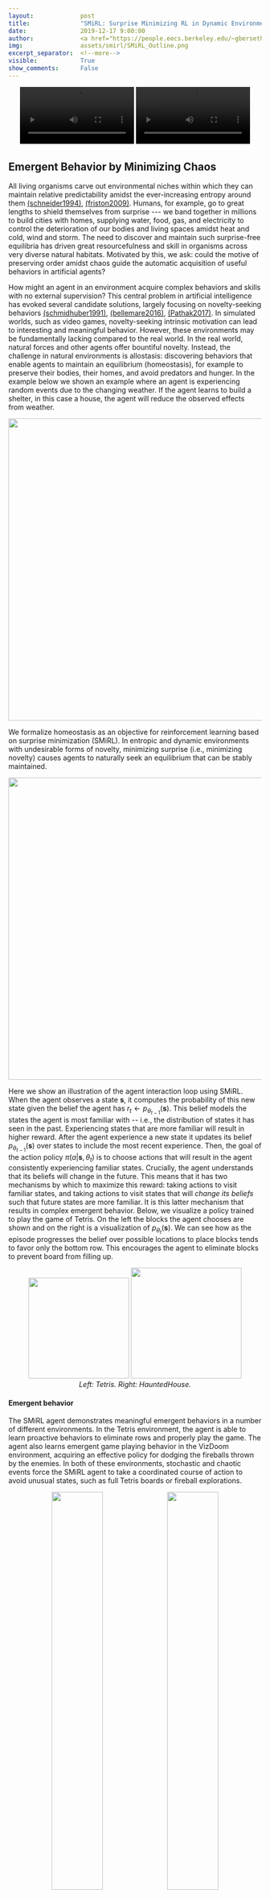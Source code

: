 ```yaml
---
layout:             post
title:              "SMiRL: Surprise Minimizing RL in Dynamic Environments"
date:               2019-12-17 9:00:00
author:             <a href="https://people.eecs.berkeley.edu/~gberseth/">Glen Berseth</a>
img:                assets/smirl/SMiRL_Outline.png
excerpt_separator:  <!--more-->
visible:            True
show_comments:      False
---
```


<meta name="twitter:title" content="SMiRL: Surprise Minimizing RL in Dynamic Environments">
<meta name="twitter:card" content="summary_image">
<meta name="twitter:image" content="https://bair.berkeley.edu/static/blog/smirl/SMiRL_Outline.png">


<p style="text-align:center;">
<video width="45%" controls autoplay>
<source src="https://bair.berkeley.edu/static/blog/smirl/treadmill_surpise_ICM_v3_rewardViz.mp4" type="video/mp4"> Your browser does not support the video tag.
</video>
<video width="45%" controls autoplay>
<source src="https://bair.berkeley.edu/static/blog/smirl/pedistal_surpise_v3_rewardViz.mp4" type="video/mp4"> Your browser does not support the video tag.
</video>
<!--
<img width="24%" src="https://bair.berkeley.edu/static/blog/smirl/minigrid-maze-random-count.gif">
-->
</p>

## Emergent Behavior by Minimizing Chaos

All living organisms carve out environmental niches within which they can
maintain relative predictability amidst the ever-increasing entropy around them
[(schneider1994)](http://www.ler.esalq.usp.br/aulas/lce1302/life_as_a_manifestation.pdf),
[(friston2009)](https://www.fil.ion.ucl.ac.uk/~karl/The%20free-energy%20principle%20-%20a%20rough%20guide%20to%20the%20brain.pdf).
Humans, for example, go to great lengths to shield themselves from surprise ---
we band together in millions to build cities with homes, supplying water, food,
gas, and electricity to control the deterioration of our bodies and living
spaces amidst heat and cold, wind and storm. The need to discover and maintain
such surprise-free equilibria has driven great resourcefulness and skill in
organisms across very diverse natural habitats. Motivated by this, we ask:
could the motive of preserving order amidst chaos guide the automatic
acquisition of useful behaviors in artificial agents?

<!--more-->


How might an agent in an environment acquire complex behaviors and skills with
no external supervision? This central problem in artificial intelligence has
evoked several candidate solutions, largely focusing on novelty-seeking
behaviors
[(schmidhuber1991)](http://people.idsia.ch/~juergen/curioussingapore/curioussingapore.html),
[(bellemare2016)](https://arxiv.org/abs/1606.01868),
[(Pathak2017)](https://pathak22.github.io/noreward-rl/). In simulated worlds,
such as video games, novelty-seeking intrinsic motivation can lead to
interesting and meaningful behavior. However, these environments may be
fundamentally lacking compared to the real world. In the real world, natural
forces and other agents offer bountiful novelty. Instead, the challenge in
natural environments is allostasis: discovering behaviors that enable agents to
maintain an equilibrium (homeostasis), for example to preserve their bodies,
their homes, and avoid predators and hunger. In the example below we shown an
example where an agent is experiencing random events due to the changing
weather. If the agent learns to build a shelter, in this case a house, the
agent will reduce the observed effects from weather.

<p style="text-align:center;">
<img src="https://bair.berkeley.edu/static/blog/smirl/robotsurprise_stacked.png" width="600">
<br />
</p>

We formalize homeostasis as an objective for reinforcement learning based on
surprise minimization (SMiRL). In entropic and dynamic environments with
undesirable forms of novelty, minimizing surprise (i.e., minimizing novelty)
causes agents to naturally seek an equilibrium that can be stably maintained.

<p style="text-align:center;">
<img width="600" src="https://bair.berkeley.edu/static/blog/smirl/SMiRL_Outline.png">
<br />
</p>

Here we show an illustration of the agent interaction loop using SMiRL. When
the agent observes a state $\mathbf{s}$, it computes the probability of this new state
given the belief the agent has $r_{t} \leftarrow p_{\theta_{t-1}}(\textbf{s})$.
This belief models the states the agent is most familiar with -- i.e., the
distribution of states it has seen in the past. Experiencing states that are
more familiar will result in higher reward. After the agent experience a new
state it updates its belief $p_{\theta_{t-1}}(\textbf{s})$ over states to
include the most recent experience. Then, the goal of the action policy
$\pi(a|\textbf{s}, \theta_{t})$ is to choose actions that will result in the
agent consistently experiencing familiar states. Crucially, the agent
understands that its beliefs will change in the future. This means that it has
two mechanisms by which to maximize this reward: taking actions to visit
familiar states, and taking actions to visit states that will *change its
beliefs* such that future states are more familiar. It is this latter mechanism
that results in complex emergent behavior. Below, we visualize a policy trained
to play the game of Tetris. On the left the blocks the agent chooses are shown
and on the right is a visualization of $p_{\theta_{t}}(\textbf{s})$. We can see
how as the episode progresses the belief over possible locations to place
blocks tends to favor only the bottom row. This encourages the agent to
eliminate blocks to prevent board from filling up.


<!--
<div class="t">
    <table align="center">
        <tr>
    <td align="center">
        <img width="200" src="https://bair.berkeley.edu/static/blog/smirl/tetris_ps.gif">
        </td>
    <td>
    <img width="320" src="https://bair.berkeley.edu/static/blog/smirl/minigrid-maze-random-count.gif">
           </td>
	</tr>
        <tr align=center>
        <td>
            Tetris
            </td>
        <td>
            HauntedHouse
            </td>
        </tr>
</table>
</div>
-->

<p style="text-align:center;">
<img height="200" src="https://bair.berkeley.edu/static/blog/smirl/tetris_ps.gif">
<img height="220" src="https://bair.berkeley.edu/static/blog/smirl/minigrid-maze-random-count.gif">
<br />
<i>
Left: Tetris. Right: HauntedHouse.
</i>
</p>





#### Emergent behavior

The SMiRL agent demonstrates meaningful emergent behaviors in a number of
different environments. In the Tetris environment, the agent is able to learn
proactive behaviors to eliminate rows and properly play the game. The agent
also learns emergent game playing behavior in the VizDoom environment,
acquiring an effective policy for dodging the fireballs thrown by the enemies.
In both of these environments, stochastic and chaotic events force the SMiRL
agent to take a coordinated course of action to avoid unusual states, such as
full Tetris boards or fireball explorations.



<!--
| Doom Hold The Line                                           | Doom Defend The Line                                         |                         HauntedHouse                         |
| ------------------------------------------------------------ | ------------------------------------------------------------ | :----------------------------------------------------------: |
| <img width="100%" src="https://bair.berkeley.edu/static/blog/smirl/Doom_trained_enough_result.gif"> | <img width="100%" src="https://bair.berkeley.edu/static/blog/smirl/vizdoom_dtl.gif"> | <img width="70%" src="https://bair.berkeley.edu/static/blog/smirl/minigrid-maze-random-count.gif"> |

<div class="t">
    <table align="center">
        <tr>
    <td>
    <img width="100%" src="https://bair.berkeley.edu/static/blog/smirl/Doom_trained_enough_result.gif">
        </td>
    <td>
    <img width="100%" src="https://bair.berkeley.edu/static/blog/smirl/vizdoom_dtl.gif">
           </td>
	</tr>
        <tr align=center>
        <td>
            Doom Hold The Line
            </td>
        <td>
            Doom Defend The Line
            </td>
        </tr>
</table>
</div>
-->

<p style="text-align:center;">
<img width="45%" src="https://bair.berkeley.edu/static/blog/smirl/Doom_trained_enough_result.gif">
<img width="45%" src="https://bair.berkeley.edu/static/blog/smirl/vizdoom_dtl.gif">
<br />
<i>
Left: Doom Hold The Line. Right: Doom Defend The Line.
</i>
</p>




##### Biped

In the Cliff environment, the agent learns a policy that greatly reduces the
probability of falling off of the cliff by bracing against the ground and
stabilize itself at the edge, as shown in the figure below. In the *Treadmill*
environment, SMiRL learns a more complex locomotion behavior, jumping forward
to increase the time it stays on the treadmill, as shown in figure below.


<!--
<div class="t">
    <table align="center">
        <tr>
    <td>
        <video width="320" height="240" autoplay>   <source src="https://bair.berkeley.edu/static/blog/smirl/cliff_surpise_VAE_6_v3_rewardViz.mp4" type="video/mp4">   <source src="movie.ogg" type="video/ogg"> Your browser does not support the video tag. </video>
        </td>
    <td>
    <video width="320" height="240" autoplay>   <source src="https://bair.berkeley.edu/static/blog/smirl/treadmill_surpise_VAE_6_v3_rewardViz.mp4" type="video/mp4">   <source src="movie.ogg" type="video/ogg"> Your browser does not support the video tag. </video>
           </td>
	</tr>
        <tr align=center>
        <td>
            Cliff
            </td>
        <td>
            Treadmill
            </td>
        </tr>
</table>
</div>

​
-->


<p style="text-align:center;">
<video width="320" height="240" style="margin: 10px;" autoplay>
    <source src="https://bair.berkeley.edu/static/blog/smirl/cliff_surpise_VAE_6_v3_rewardViz.mp4" type="video/mp4"> <source src="movie.ogg" type="video/ogg"> Your browser does not support the video tag.
</video>
<video width="320" height="240" style="margin: 10px;" autoplay>
    <source src="https://bair.berkeley.edu/static/blog/smirl/treadmill_surpise_VAE_6_v3_rewardViz.mp4" type="video/mp4">   <source src="movie.ogg" type="video/ogg"> Your browser does not support the video tag.
</video>
<br />
<i>
Left: Cliff. Right: Treadmill.
</i>
</p>



#### Comparison to Intrinsic motivation:

Intrinsic motivation is the idea that behavior is driven by internal reward
signals that are task independent. Below, we show plots of the
environment-specific rewards over time on Tetris, VizDoomTakeCover, and the
humanoid domains. In order to compare SMiRL to more standard intrinsic
motivation methods, which seek out states that maximize surprise or novelty, we
also evaluated ICM [(Pathak2017)](https://pathak22.github.io/noreward-rl/) and
RND [(burda2018)](https://arxiv.org/abs/1810.12894). We include an oracle agent
that directly optimizes the task reward. On Tetris, after training for $2000$
epochs, SMiRL achieves near perfect play, on par with the oracle reward
optimizing agent, with no deaths. ICM seeks novelty by creating more and more
distinct patterns of blocks rather than clearing them, leading to deteriorating
game scores over time. On VizDoomTakeCover, SmiRL effectively learns to dodge
fireballs thrown by the adversaries.

<p style="text-align:center;">
<img width="90%" src="https://bair.berkeley.edu/static/blog/smirl/video_game_comparisons_2.png">
<br />
</p>

The baseline comparisons for the Cliff and Treadmill environments have a
similar outcome. The novelty seeking behavior of ICM causes it to learn a type
of irregular behavior that causes the agent to jump off the Cliff and roll
around on the Treadmill, maximizing the variety (and quantity) of falls.

#### SMiRL + Curiosity:

<p style="text-align:center;">
<img width="90%" src="https://bair.berkeley.edu/static/blog/smirl/Capture_biped_results.png">
<br />
</p>

While on the surface, SMiRL minimizes surprise and curiosity approaches like
ICM maximize novelty, they are in fact not mutually incompatible. In
particular, while ICM maximizes novelty with respect to a learned transition
model, SMiRL minimizes surprise with respect to a learned state distribution.
We can combine ICM and SMiRL to achieve even better results on the Treadmill
environment.

<!--
<div class="t">
    <table align="center">
        <tr>
    <td>
        <video width="320" height="240" autoplay>   <source src="https://bair.berkeley.edu/static/blog/smirl/treadmill_surpise_ICM_v3_rewardViz.mp4" type="video/mp4">   <source src="movie.ogg" type="video/ogg"> Your browser does not support the video tag. </video>
        </td>
    <td>
    <video width="320" height="240" autoplay>   <source src="https://bair.berkeley.edu/static/blog/smirl/pedistal_surpise_v3_rewardViz.mp4" type="video/mp4">   <source src="movie.ogg" type="video/ogg"> Your browser does not support the video tag. </video>
           </td>
	</tr>
        <tr align=center>
        <td>
            Treadmill + ICM
            </td>
        <td>
            Pedestal
            </td>
        </tr>
</table>
</div>
-->

<p style="text-align:center;">
<video width="320" height="240" style="margin: 10px;" autoplay>
    <source src="https://bair.berkeley.edu/static/blog/smirl/treadmill_surpise_ICM_v3_rewardViz.mp4" type="video/mp4"> <source src="movie.ogg" type="video/ogg"> Your browser does not support the video tag.
</video>
<video width="320" height="240" style="margin: 10px;" autoplay>
    <source src="https://bair.berkeley.edu/static/blog/smirl/pedistal_surpise_v3_rewardViz.mp4" type="video/mp4"> <source src="movie.ogg" type="video/ogg"> Your browser does not support the video tag.
</video>
<br />
<i>
Left: Treadmill+ICM. Right: Pedestal.
</i>
</p>


<!--
<div class="containerWide">
  <div class="photosWide">
    <video width="320" height="240" style="margin: 20px;" autoplay>
        <source src="https://bair.berkeley.edu/static/blog/smirl/treadmill_surpise_ICM_v3_rewardViz.mp4" type="video/mp4">
        <source src="movie.ogg" type="video/ogg"> Your browser does not support the video tag.
    </video>
    <span class="wordWide"><i>Treadmill+ICM.</i></span>
  </div>

  <div class="photosWide">
    <video width="320" height="240" style="margin: 20px;" autoplay>
    <source src="https://bair.berkeley.edu/static/blog/smirl/pedistal_surpise_v3_rewardViz.mp4" type="video/mp4">
    <source src="movie.ogg" type="video/ogg"> Your browser does not support the video tag.
    </video>
      <span class="wordWide"><i>Pedestal</i></span>
  </div>
</div>
-->


#### Insights:

The key insight utilized by our method is that, in contrast to simple simulated
domains, realistic environments exhibit dynamic phenomena that gradually
increase entropy over time. An agent that resists this growth in entropy must
take active and coordinated actions, thus learning increasingly complex
behaviors. This is different from commonly proposed intrinsic exploration
methods based on novelty, which instead seek to visit novel states and increase
entropy. SMiRL holds promise for a new kind of unsupervised RL method that
produces behaviors that are closely tied to the prevailing disruptive forces,
adversaries, and other sources of entropy in the environment.
